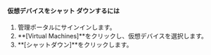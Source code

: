 #### <a name="to-shut-down-a-virtual-device"></a>仮想デバイスをシャット ダウンするには
1. 管理ポータルにサインインします。
2. **[Virtual Machines]**をクリックし、仮想デバイスを選択します。
3. **[シャットダウン]**をクリックします。


